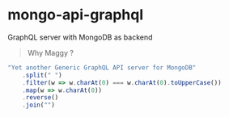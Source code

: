 # mongo-api-graphql
GraphQL server with MongoDB as backend

> Why Maggy ? 

```js
"Yet another Generic GraphQL API server for MongoDB"
    .split(" ")
    .filter(w => w.charAt(0) === w.charAt(0).toUpperCase())
    .map(w => w.charAt(0))
    .reverse()
    .join("")
```
